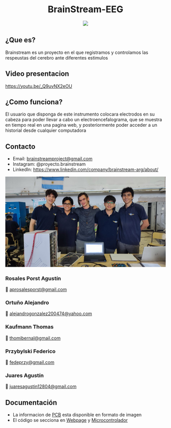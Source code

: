 <div align="center">

# BrainStream-EEG
<img src="imagenes/Logo-tipografia.PNG"/>

</div>

## ¿Que es?
Brainstream es un proyecto en el que registramos y controlamos las respeustas del cerebro ante diferentes estimulos

## Video presentacion
https://youtu.be/_Q9uvNX2eOU

## ¿Como funciona?
El usuario que disponga de este instrumento colocara electrodos en su cabeza para poder llevar a cabo un electroencefalograma, que se muestra en tiempo real en una pagina web, y posteriormente poder acceder a un historial desde cualquier computadora

## Contacto
- Email: brainstreamproject@gmail.com
- Instagram: @proyecto.brainstream
- LinkedIn: https://www.linkedin.com/company/brainstream-arg/about/

<div align="center">

<img src="imagenes/foto_grupal.jpg" width="650"/>

</div>


### Rosales Porst Agustín

📧 aprosalesporst@gmail.com

### Ortuño Alejandro

📧 alejandrogonzalez200474@yahoo.com

### Kaufmann Thomas

📧 thomibernal@gmail.com

### Przybylski Federico

📧 fedeprzy@gmail.com

### Juares Agustín

📧 juaresagustin12804@gmail.com

## Documentación
- La informacion de [PCB](/Hardware) esta disponible en formato de imagen
- El código se secciona en [Webpage](/Webpage) y [Microcontrolador](/Raspberry_code)

